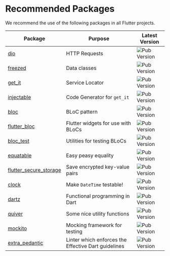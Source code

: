 # Recommended Packages

We recommend the use of the following packages in all Flutter projects.

| Package | Purpose | Latest Version |
| --- | --- | --- |
| [dio](https://pub.dev/packages/dio) | HTTP Requests | ![Pub Version](https://img.shields.io/pub/v/dio) |
| [freezed](https://pub.dev/packages/freezed) | Data classes | ![Pub Version](https://img.shields.io/pub/v/freezed) |
| [get_it](https://pub.dev/packages/get_it) | Service Locator | ![Pub Version](https://img.shields.io/pub/v/get_it) |
| [injectable](https://pub.dev/packages/injectable) | Code Generator for `get_it` | ![Pub Version](https://img.shields.io/pub/v/injectable) |
| [bloc](https://pub.dev/packages/bloc) | BLoC pattern | ![Pub Version](https://img.shields.io/pub/v/bloc) |
| [flutter_bloc](https://pub.dev/packages/flutter_bloc) | Flutter widgets for use with BLoCs | ![Pub Version](https://img.shields.io/pub/v/flutter_bloc) |
| [bloc_test](https://pub.dev/packages/bloc_test) | Utilities for testing BLoCs | ![Pub Version](https://img.shields.io/pub/v/bloc_test) |
| [equatable](https://pub.dev/packages/equatable) | Easy peasy equality | ![Pub Version](https://img.shields.io/pub/v/equatable) |
| [flutter_secure_storage](https://pub.dev/packages/flutter_secure_storage) | Save encrypted key-value pairs | ![Pub Version](https://img.shields.io/pub/v/flutter_secure_storage) |
| [clock](https://pub.dev/packages/clock) | Make `DateTime` testable! | ![Pub Version](https://img.shields.io/pub/v/clock) |
| [dartz](https://pub.dev/packages/dartz) | Functional programming in Dart | ![Pub Version](https://img.shields.io/pub/v/dartz) |
| [quiver](https://pub.dev/packages/quiver) | Some nice utility functions | ![Pub Version](https://img.shields.io/pub/v/quiver) |
| [mockito](https://pub.dev/packages/mockito) | Mocking framework for testing | ![Pub Version](https://img.shields.io/pub/v/mockito) |
| [extra_pedantic](https://pub.dev/packages/extra_pedantic) | Linter which enforces the Effective Dart guidelines | ![Pub Version](https://img.shields.io/pub/v/extra_pedantic) |
